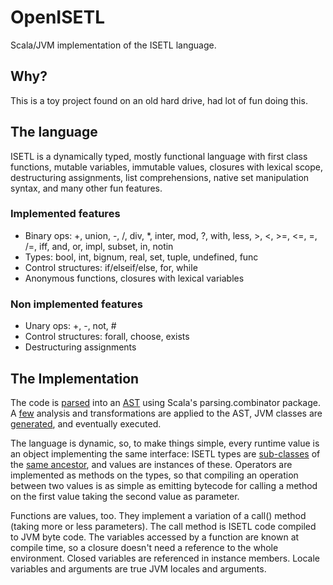 OpenISETL
=========

Scala/JVM implementation of the ISETL language.

Why?
----

This is a toy project found on an old hard drive, had lot of fun doing this.

The language
------------

ISETL is a dynamically typed, mostly functional language with first class functions, mutable variables, immutable values, closures with lexical scope, destructuring assignments, list comprehensions, native set manipulation syntax, and many other fun features.

### Implemented features

- Binary ops: +, union, -, /, div, *, inter, mod, ?, with, less, >, <, >=, <=, =, /=, iff, and, or, impl, subset, in, notin
- Types: bool, int, bignum, real, set, tuple, undefined, func
- Control structures: if/elseif/else, for, while
- Anonymous functions, closures with lexical variables

### Non implemented features

- Unary ops: +, -, not, #
- Control structures: forall, choose, exists
- Destructuring assignments

The Implementation
------------------

The code is [parsed](https://github.com/arnaud-lb/OpenISETL/blob/master/src/main/scala/openisetl/compiler/parser/parser.scala) into an [AST](https://github.com/arnaud-lb/OpenISETL/blob/master/src/main/scala/openisetl/compiler/node/Nodes.scala) using Scala's parsing.combinator package. A [few](https://github.com/arnaud-lb/OpenISETL/tree/master/src/main/scala/openisetl/compiler/analysis) analysis and transformations are applied to the AST, JVM classes are [generated](https://github.com/arnaud-lb/OpenISETL/blob/master/src/main/scala/openisetl/compiler/CodeGen.scala), and eventually executed.

The language is dynamic, so, to make things simple, every runtime value is an object implementing the same interface: ISETL types are [sub-classes](https://github.com/arnaud-lb/OpenISETL/tree/master/src/main/scala/openisetl/runtime/_val) of the [same ancestor](https://github.com/arnaud-lb/OpenISETL/blob/master/src/main/scala/openisetl/runtime/_val/GenericBaseVal.scala), and values are instances of these. Operators are implemented as methods on the types, so that compiling an operation between two values is as simple as emitting bytecode for calling a method on the first value taking the second value as parameter.

Functions are values, too. They implement a variation of a call() method (taking more or less parameters). The call method is ISETL code compiled to JVM byte code. The variables accessed by a function are known at compile time, so a closure doesn't need a reference to the whole environment. Closed variables are referenced in instance members. Locale variables and arguments are true JVM locales and arguments.


